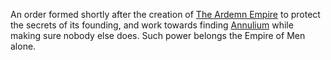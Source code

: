 An order formed shortly after the creation of [The Ardemn Empire](The%20Ardemn%20Empire.md) to protect the secrets of its founding, and work towards finding [Annulium](Annulium.md) while making sure nobody else does. Such power belongs the Empire of Men alone.